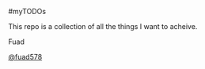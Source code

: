 #myTODOs

This repo is a collection of all the things I want to acheive.

Fuad

[@fuad578](https://twiter.com/fuad578)
